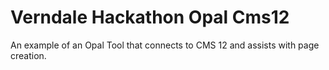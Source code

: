 # Verndale Hackathon Opal Cms12

An example of an Opal Tool that connects to CMS 12 and assists with page creation.
